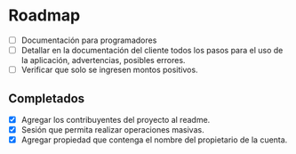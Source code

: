 # Roadmap

- [ ] Documentación para programadores
- [ ] Detallar en la documentación del cliente todos los pasos para el uso de la aplicación, advertencias, posibles errores.
- [ ] Verificar que solo se ingresen montos positivos.

## Completados

- [x] Agregar los contribuyentes del proyecto al readme.
- [x] Sesión que permita realizar operaciones masivas.
- [x] Agregar propiedad que contenga el nombre del propietario de la cuenta.
